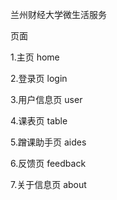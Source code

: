兰州财经大学微生活服务

页面

1.主页 home

2.登录页 login

3.用户信息页 user

4.课表页 table

5.蹭课助手页 aides

6.反馈页 feedback

7.关于信息页 about
